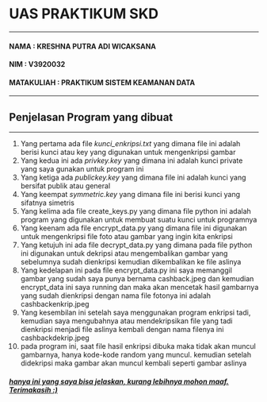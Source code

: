 <h1>UAS PRAKTIKUM SKD</h1>
<hr>
<h4>NAMA        : KRESHNA PUTRA ADI WICAKSANA</h4>
<h4>NIM         : V3920032</h4>
<h4>MATAKULIAH  : PRAKTIKUM SISTEM KEAMANAN DATA</h4>
<hr>
<h2>Penjelasan Program yang dibuat</h2>
<hr>
<ol>
  <li>Yang pertama ada file <i>kunci_enkripsi.txt</i> yang dimana file ini adalah berisi kunci atau key yang digunakan untuk mengenkripsi gambar</li>
  <li>Yang kedua ini ada <i>privkey.key</i> yang dimana ini adalah kunci private yang saya gunakan untuk program ini</li>
  <li>Yang ketiga ada <i>publickey.key</i> yang dimana file ini adalah kunci yang bersifat publik atau general</li>
  <li>Yang keempat <i>symmetric.key</i> yang dimana file ini berisi kunci yang sifatnya simetris</li>
  <li>Yang kelima ada file create_keys.py yang dimana file python ini adalah program yang digunakan untuk membuat suatu kunci untuk programnya</li>
  <li>Yang keenam ada file encrypt_data.py yang dimana file ini digunakan untuk mengenkripsi file foto atau gambar yang ingin kita enkripsi</li>
  <li>Yang ketujuh ini ada file decrypt_data.py yang dimana pada file python ini digunakan untuk dekripsi atau mengembalikan gambar yang sebelumnya sudah dienkripsi kemudian dikembalikan ke file aslinya</li>
  <li>Yang kedelapan ini pada file encrypt_data.py ini saya memanggil gambar yang sudah saya punya bernama cashback.jpeg dan kemudian encrypt_data ini saya running dan maka akan mencetak hasil gambarnya yang sudah dienkripsi dengan nama file fotonya ini adalah cashbackenkrip.jpeg</li>
  <li>Yang kesembilan ini setelah saya menggunakan program enkripsi tadi, kemudian saya mengubahnya atau mendekripsikan file yang tadi dienkripsi menjadi file aslinya kembali dengan nama filenya ini cashbackdekrip.jpeg</li>
  <li>pada program ini, saat file hasil enkripsi dibuka maka tidak akan muncul gambarnya, hanya kode-kode random yang muncul. kemudian setelah didekripsi maka gambar akan muncul kembali seperti gambar aslinya</li>
</ol>
<h5><i><u>hanya ini yang saya bisa jelaskan, kurang lebihnya mohon maaf. Terimakasih :)</u></i></h5>
